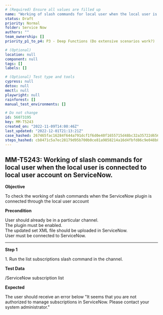 ```yaml
---
# (Required) Ensure all values are filled up
name: "Working of slash commands for local user when the local user is connected to local user account on ServiceNow."
status: Draft
priority: Normal
folder: Service Now
authors: ""
team_ownership: []
priority_p1_to_p4: P3 - Deep Functions (Do extensive scenarios work?)

# (Optional)
location: null
component: null
tags: []
labels: []

# (Optional) Test type and tools
cypress: null
detox: null
mmctl: null
playwright: null
rainforest: []
manual_test_environments: []

# Do not change
id: 56073195
key: MM-T5243
created_on: "2022-11-09T14:00:46Z"
last_updated: "2022-12-01T21:13:21Z"
case_hashed: 267465fac16284f644a791dcf1f6d0e40f1655715d48bc32a35722d6562a25669fcf90b7fcec017eec5968e5d596309c
steps_hashed: cb8471c5a7ec28179d95b700b0ce81a9858214a16d4fbfd86c9e048b82c8fef2a33df70daeadf17394c07f8dad84b068
---
```


<!-- (Auto-generated) Based on frontmatter's "key" and "name" -->

## MM-T5243: Working of slash commands for local user when the local user is connected to local user account on ServiceNow.

**Objective**

To check the working of slash commands when the ServiceNow plugin is connected through the local user account

**Precondition**

User should already be in a particular channel.\
The plugin must be enabled.\
The updated set XML file should be uploaded in ServiceNow.\
User must be connected to ServiceNow.

---

**Step 1**

1\. Run the list subscriptions slash command in the channel.

**Test Data**

/ServiceNow subscription list

**Expected**

The user should receive an error below "It seems that you are not authorized to manage subscriptions in ServiceNow. Please contact your system administrator."
